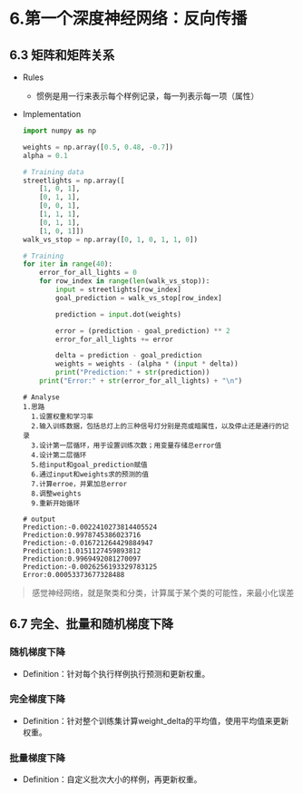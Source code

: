 # 6.第一个深度神经网络：反向传播

## 6.3 矩阵和矩阵关系

- Rules

  - 惯例是用一行来表示每个样例记录，每一列表示每一项（属性）

    <!--比如第一列是脚趾头数量，第二列是胜负记录，第三列是粉丝数量。而每一行都是这三个属性的一个样例记录-->

- Implementation

  <!--学习交通信号灯停止和通行-->

  ```python
  import numpy as np
  
  weights = np.array([0.5, 0.48, -0.7])
  alpha = 0.1
  
  # Training data
  streetlights = np.array([
      [1, 0, 1],
      [0, 1, 1],
      [0, 0, 1],
      [1, 1, 1],
      [0, 1, 1],
      [1, 0, 1]])
  walk_vs_stop = np.array([0, 1, 0, 1, 1, 0])
  
  # Training
  for iter in range(40):
      error_for_all_lights = 0
      for row_index in range(len(walk_vs_stop)):
          input = streetlights[row_index]
          goal_prediction = walk_vs_stop[row_index]
  
          prediction = input.dot(weights)
  
          error = (prediction - goal_prediction) ** 2
          error_for_all_lights += error
  
          delta = prediction - goal_prediction
          weights = weights - (alpha * (input * delta))
          print("Prediction:" + str(prediction))
      print("Error:" + str(error_for_all_lights) + "\n")
  ```

  ```shell
  # Analyse
  1.思路
  	1.设置权重和学习率
  	2.输入训练数据，包括总灯上的三种信号灯分别是亮或暗属性，以及停止还是通行的记录
  	3.设计第一层循环，用于设置训练次数；用变量存储总error值
  	4.设计第二层循环
  	5.给input和goal_prediction赋值
  	6.通过input和weights求的预测的值
  	7.计算erroe，并累加总error
  	8.调整weights
  	9.重新开始循环
  ```

  ```shell
  # output
  Prediction:-0.0022410273814405524
  Prediction:0.9978745386023716
  Prediction:-0.016721264429884947
  Prediction:1.0151127459893812
  Prediction:0.9969492081270097
  Prediction:-0.0026256193329783125
  Error:0.00053373677328488
  ```

> 感觉神经网络，就是聚类和分类，计算属于某个类的可能性，来最小化误差

## 6.7 完全、批量和随机梯度下降

### 随机梯度下降

- Definition：针对每个执行样例执行预测和更新权重。

  <!--和6.3中的implementation一样-->

### 完全梯度下降

- Definition：针对整个训练集计算weight_delta的平均值，使用平均值来更新权重。

  <!--不同于6.3中的implementation-->

### 批量梯度下降

- Definition：自定义批次大小的样例，再更新权重。

  <!--比如，选择8个样例之后更新一次权重-->



















